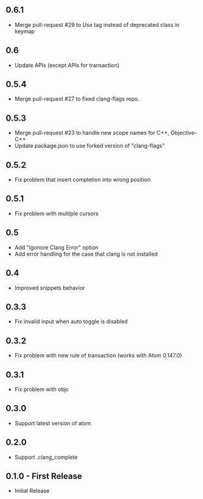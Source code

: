 ## 0.6.1
* Merge pull-request #29 to Use tag instead of deprecated class in keymap

## 0.6
* Update APIs (except APIs for transaction)

## 0.5.4
* Merge pull-request #27 to fixed clang-flags repo.

## 0.5.3
* Merge pull-request #23 to handle new scope names for C++, Objective-C++
* Update package.json to use forked version of "clang-flags"

## 0.5.2
* Fix problem that insert completion into wrong position

## 0.5.1
* Fix problem with multiple cursors

## 0.5
* Add "Igonore Clang Error" option
* Add error handling for the case that clang is not installed

## 0.4
* Improved snippets behavior

## 0.3.3
* Fix invalid input when auto toggle is disabled

## 0.3.2
* Fix problem with new rule of transaction (works with Atom 0.147.0)

## 0.3.1
* Fix problem with objc

## 0.3.0
* Support latest version of atom

## 0.2.0
* Support .clang_complete

## 0.1.0 - First Release
* Initial Release
